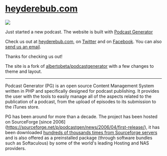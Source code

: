 # [heyderebub.com](https://heyderebub.com)

![](https://heyderebub.com/images/itunes_image.jpg)


Just started a new podcast. The website is built with [Podcast Generator](http://podcastgenerator.net)

Check us out at [heyderebub.com](https://heyderebub.com), on [Twitter](https://twitter.com/heyderebub) and on [Facebook](https://facebook.com/heyderebub). You can also [send us an email](mailto:hello@heyderebub.com).

Thanks for checking us out!

The site is a fork of [albertobeta/podcastgenerator](https://github.com/albertobeta/PodcastGenerator) with a few changes to theme and layout. 


---

Podcast Generator (PG) is an open source Content Management System written in PHP 
and specifically designed for podcast publishing. It provides the user with the tools 
to easily manage all of the aspects related to the publication of a podcast, from 
the upload of episodes to its submission to the iTunes store.

PG has been around for more than a decade. The project has been hosted on SourceForge [since 2006] (https://sourceforge.net/p/podcastgen/news/2006/04/first-release/), it has been downloaded [hundreds of thousands
times from Sourceforge servers](https://sourceforge.net/projects/podcastgen/files/stats/timeline?dates=2006-03-28+to+2020-01-01) and is also offered as a preinstalled package (through software bundles such as Softaculous) 
by some of the world's leading Hosting and NAS providers.
